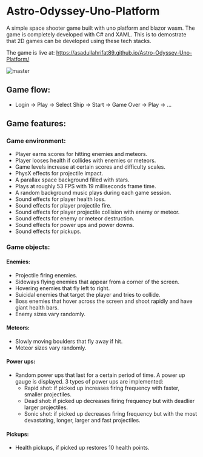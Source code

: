 # Astro-Odyssey-Uno-Platform
A simple space shooter game built with uno platform and blazor wasm. The game is completely developed with C# and XAML.
This is to demostrate that 2D games can be developed using these tech stacks.

The game is live at: https://asadullahrifat89.github.io/Astro-Odyssey-Uno-Platform/

![master](https://github.com/asadullahrifat89/Astro-Odyssey-Uno-Platform/actions/workflows/main.yml/badge.svg)

## Game flow:
* Login -> Play -> Select Ship -> Start -> Game Over -> Play -> ...

## Game features:
### Game environment:
* Player earns scores for hitting enemies and meteors.
* Player looses health if collides with enemies or meteors.
* Game levels increase at certain scores and difficulty scales.
* PhysX effects for projectile impact.
* A parallax space background filled with stars.
* Plays at roughly 53 FPS with 19 milliseconds frame time.
* A random background music plays during each game session.
* Sound effects for player health loss.
* Sound effects for player projectile fire.
* Sound effects for player projectile collision with enemy or meteor.
* Sound effects for enemy or meteor destruction.
* Sound effects for power ups and power downs.
* Sound effects for pickups.

### Game objects:
#### Enemies:
* Projectile firing enemies.
* Sideways flying enemies that appear from a corner of the screen.
* Hovering enemies that fly left to right.
* Suicidal enemies that target the player and tries to collide.
* Boss enemies that hover across the screen and shoot rapidly and have giant health bars.
* Enemy sizes vary randomly.

#### Meteors:
* Slowly moving boulders that fly away if hit.
* Meteor sizes vary randomly.

#### Power ups:
* Random power ups that last for a certain period of time. A power up gauge is displayed. 3 types of power ups are implemented:
  * Rapid shot: if picked up increases firing frequency with faster, smaller projectiles.
  * Dead shot: if picked up decreases firing frequency but with deadlier larger projectiles.
  * Sonic shot: if picked up decreases firing frequency but with the most devastating, longer, larger and fast projectiles.

#### Pickups:
* Health pickups, if picked up restores 10 health points.
